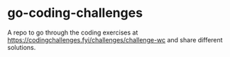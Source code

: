 # go-coding-challenges
A repo to go through the coding exercises at https://codingchallenges.fyi/challenges/challenge-wc and share different solutions.
